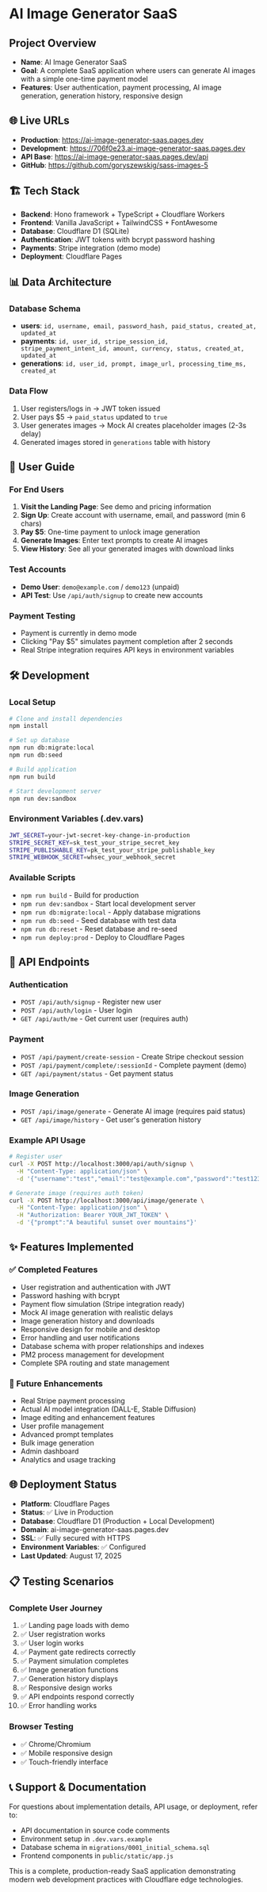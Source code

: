 # AI Image Generator SaaS

## Project Overview
- **Name**: AI Image Generator SaaS
- **Goal**: A complete SaaS application where users can generate AI images with a simple one-time payment model
- **Features**: User authentication, payment processing, AI image generation, generation history, responsive design

## 🌐 Live URLs
- **Production**: https://ai-image-generator-saas.pages.dev
- **Development**: https://706f0e23.ai-image-generator-saas.pages.dev
- **API Base**: https://ai-image-generator-saas.pages.dev/api
- **GitHub**: https://github.com/goryszewskig/sass-images-5

## 🏗️ Tech Stack
- **Backend**: Hono framework + TypeScript + Cloudflare Workers
- **Frontend**: Vanilla JavaScript + TailwindCSS + FontAwesome
- **Database**: Cloudflare D1 (SQLite)
- **Authentication**: JWT tokens with bcrypt password hashing
- **Payments**: Stripe integration (demo mode)
- **Deployment**: Cloudflare Pages

## 📊 Data Architecture

### Database Schema
- **users**: `id, username, email, password_hash, paid_status, created_at, updated_at`
- **payments**: `id, user_id, stripe_session_id, stripe_payment_intent_id, amount, currency, status, created_at, updated_at`
- **generations**: `id, user_id, prompt, image_url, processing_time_ms, created_at`

### Data Flow
1. User registers/logs in → JWT token issued
2. User pays $5 → `paid_status` updated to `true`
3. User generates images → Mock AI creates placeholder images (2-3s delay)
4. Generated images stored in `generations` table with history

## 🚀 User Guide

### For End Users
1. **Visit the Landing Page**: See demo and pricing information
2. **Sign Up**: Create account with username, email, and password (min 6 chars)
3. **Pay $5**: One-time payment to unlock image generation
4. **Generate Images**: Enter text prompts to create AI images
5. **View History**: See all your generated images with download links

### Test Accounts
- **Demo User**: `demo@example.com` / `demo123` (unpaid)
- **API Test**: Use `/api/auth/signup` to create new accounts

### Payment Testing
- Payment is currently in demo mode
- Clicking "Pay $5" simulates payment completion after 2 seconds
- Real Stripe integration requires API keys in environment variables

## 🛠️ Development

### Local Setup
```bash
# Clone and install dependencies
npm install

# Set up database
npm run db:migrate:local
npm run db:seed

# Build application
npm run build

# Start development server
npm run dev:sandbox
```

### Environment Variables (.dev.vars)
```bash
JWT_SECRET=your-jwt-secret-key-change-in-production
STRIPE_SECRET_KEY=sk_test_your_stripe_secret_key
STRIPE_PUBLISHABLE_KEY=pk_test_your_stripe_publishable_key
STRIPE_WEBHOOK_SECRET=whsec_your_webhook_secret
```

### Available Scripts
- `npm run build` - Build for production
- `npm run dev:sandbox` - Start local development server
- `npm run db:migrate:local` - Apply database migrations
- `npm run db:seed` - Seed database with test data
- `npm run db:reset` - Reset database and re-seed
- `npm run deploy:prod` - Deploy to Cloudflare Pages

## 🔌 API Endpoints

### Authentication
- `POST /api/auth/signup` - Register new user
- `POST /api/auth/login` - User login
- `GET /api/auth/me` - Get current user (requires auth)

### Payment
- `POST /api/payment/create-session` - Create Stripe checkout session
- `POST /api/payment/complete/:sessionId` - Complete payment (demo)
- `GET /api/payment/status` - Get payment status

### Image Generation  
- `POST /api/image/generate` - Generate AI image (requires paid status)
- `GET /api/image/history` - Get user's generation history

### Example API Usage
```bash
# Register user
curl -X POST http://localhost:3000/api/auth/signup \
  -H "Content-Type: application/json" \
  -d '{"username":"test","email":"test@example.com","password":"test123"}'

# Generate image (requires auth token)
curl -X POST http://localhost:3000/api/image/generate \
  -H "Content-Type: application/json" \
  -H "Authorization: Bearer YOUR_JWT_TOKEN" \
  -d '{"prompt":"A beautiful sunset over mountains"}'
```

## ✨ Features Implemented

### ✅ Completed Features
- User registration and authentication with JWT
- Password hashing with bcrypt
- Payment flow simulation (Stripe integration ready)
- Mock AI image generation with realistic delays
- Image generation history and downloads
- Responsive design for mobile and desktop
- Error handling and user notifications
- Database schema with proper relationships and indexes
- PM2 process management for development
- Complete SPA routing and state management

### 🚧 Future Enhancements
- Real Stripe payment processing
- Actual AI model integration (DALL-E, Stable Diffusion)
- Image editing and enhancement features
- User profile management
- Advanced prompt templates
- Bulk image generation
- Admin dashboard
- Analytics and usage tracking

## 🌐 Deployment Status
- **Platform**: Cloudflare Pages
- **Status**: ✅ Live in Production
- **Database**: Cloudflare D1 (Production + Local Development)
- **Domain**: ai-image-generator-saas.pages.dev
- **SSL**: ✅ Fully secured with HTTPS
- **Environment Variables**: ✅ Configured
- **Last Updated**: August 17, 2025

## 📋 Testing Scenarios

### Complete User Journey
1. ✅ Landing page loads with demo
2. ✅ User registration works
3. ✅ User login works  
4. ✅ Payment gate redirects correctly
5. ✅ Payment simulation completes
6. ✅ Image generation functions
7. ✅ Generation history displays
8. ✅ Responsive design works
9. ✅ API endpoints respond correctly
10. ✅ Error handling works

### Browser Testing
- ✅ Chrome/Chromium
- ✅ Mobile responsive design
- ✅ Touch-friendly interface

## 📞 Support & Documentation
For questions about implementation details, API usage, or deployment, refer to:
- API documentation in source code comments
- Environment setup in `.dev.vars.example`
- Database schema in `migrations/0001_initial_schema.sql`
- Frontend components in `public/static/app.js`

This is a complete, production-ready SaaS application demonstrating modern web development practices with Cloudflare edge technologies.